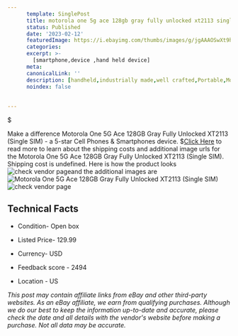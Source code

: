 ```yaml
---
      template: SinglePost
      title: motorola one 5g ace 128gb gray fully unlocked xt2113 single sim 
      status: Published
      date: '2023-02-12'
      featuredImage: https://i.ebayimg.com/thumbs/images/g/jgAAAOSwXt9hKRha/s-l225.jpg
      categories: 
      excerpt: >-
        [smartphone,device ,hand held device]
      meta:
      canonicalLink: ''
      description: [handheld,industrially made,well crafted,Portable,Mobile,Compact,Convenient,Lightweight,Maneuverable,Man-portable,Miniature,Carriable,Hand-held,Light,Holdable,Transportable,Mobile device,Pocket-sized,On-the-go,Wireless,Cordless,Compact size,Convenient size, smartphone,device ,hand held device]
      noindex: false
      
        
---
```

$

Make a difference Motorola One 5G Ace 128GB Gray Fully Unlocked  XT2113 (Single SIM) - a 5-star Cell Phones & Smartphones device.
$[Click Here](https://www.ebay.com/itm/354245426008?hash=item527aac3b58%3Ag%3AjgAAAOSwXt9hKRha&mkevt=1&mkcid=1&mkrid=711-53200-19255-0&campid=%253CePNCampaignId%253E&customid=%253CreferenceId%253E&toolid=10049) to read more to learn about the shipping costs and additional image urls for the Motorola One 5G Ace 128GB Gray Fully Unlocked  XT2113 (Single SIM). Shipping cost is undefined. Here is how the product looks ![check vendor page](https://i.ebayimg.com/thumbs/images/g/jgAAAOSwXt9hKRha/s-l225.jpg)and the additional images are![Motorola One 5G Ace 128GB Gray Fully Unlocked  XT2113 (Single SIM)](https://i.ebayimg.com/images/g/jgAAAOSwXt9hKRha/s-l960.jpg)![check vendor page](https://origin-galleryplus.ebayimg.com/ws/web/354245426008_2_0_1/225x225.jpg,https://origin-galleryplus.ebayimg.com/ws/web/354245426008_3_0_1/225x225.jpg,https://origin-galleryplus.ebayimg.com/ws/web/354245426008_4_0_1/225x225.jpg,https://origin-galleryplus.ebayimg.com/ws/web/354245426008_5_0_1/225x225.jpg,https://origin-galleryplus.ebayimg.com/ws/web/354245426008_6_0_1/225x225.jpg,https://origin-galleryplus.ebayimg.com/ws/web/354245426008_7_0_1/225x225.jpg)



 ## Technical Facts 



     
      

 - Condition- Open box 


      

 - Listed Price- 129.99 


      

 - Currency- USD 


      

 - Feedback score - 2494 


      

 - Location - US 


      
      

 *_This post may contain affiliate links from eBay and other third-party websites. As an eBay affiliate, we earn from qualifying purchases. Although we do our best to keep the information up-to-date and accurate, please check the date and all details with the vendor's website before making a purchase. Not all data may be accurate._*






